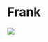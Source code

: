 # Frank

![](https://www.tmc.edu/news/wp-content/uploads/sites/2/2019/08/kidney-copy.jpg)

```{tableofcontents}
```
